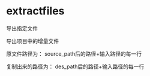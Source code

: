 # extractfiles
导出指定文件

导出项目中的增量文件

原文件路径为：
source_path后的路径+输入路径的每一行

复制出来的路径为：
des_path后的路径+输入路径的每一行
